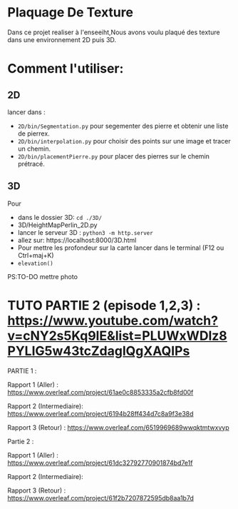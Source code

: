 # Plaquage De Texture
Dans ce projet realiser à l'enseeiht,Nous avons voulu plaqué des texture dans une environnement 2D puis 3D.
  
# Comment l'utiliser:  
## 2D  
lancer dans :  
- `2D/bin/Segmentation.py` pour segementer des pierre et obtenir une liste de pierrex.  
- `2D/bin/interpolation.py` pour choisir des points sur une image et tracer un chemin.  
- `2D/bin/placementPierre.py` pour placer des pierres sur le chemin prétracé.  
## 3D  
Pour 
- dans le dossier 3D: `cd ./3D/`
- 3D/HeightMapPerlin_2D.py
- lancer le serveur 3D : `python3 -m http.server` 
- allez sur: https://localhost:8000/3D.html
- Pour mettre les profondeur sur la carte lancer dans le terminal (F12 ou Ctrl+maj+K)
- `elevation()`

PS:TO-DO mettre photo
# TUTO PARTIE 2 (episode 1,2,3) : https://www.youtube.com/watch?v=cNY2s5Kq9lE&list=PLUWxWDlz8PYLIG5w43tcZdaglQgXAQIPs
PARTIE 1 :

  Rapport 1 (Aller)        : https://www.overleaf.com/project/61ae0c8853335a2cfb8fd00f

  Rapport 2 (Intermediaire): https://www.overleaf.com/project/6194b28ff434d7c8a9f3e38d

  Rapport 3 (Retour)       : https://www.overleaf.com/6519969689wwqktmtwxvyp

Partie 2 : 

  Rapport 1 (Aller)        : https://www.overleaf.com/project/61dc32792770901874bd7e1f
  
  Rapport 2 (Intermediaire):
  
  Rapport 3 (Retour)       : https://www.overleaf.com/project/61f2b7207872595db8aa1b7d
